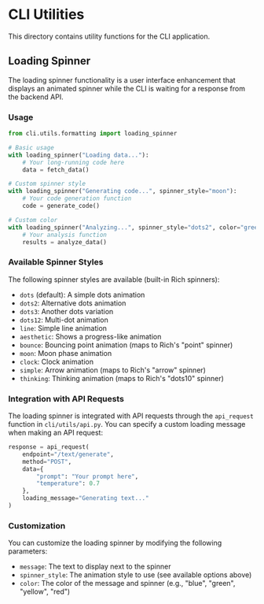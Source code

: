 # CLI Utilities

This directory contains utility functions for the CLI application.

## Loading Spinner

The loading spinner functionality is a user interface enhancement that displays an animated spinner while the CLI is waiting for a response from the backend API.

### Usage

```python
from cli.utils.formatting import loading_spinner

# Basic usage
with loading_spinner("Loading data..."):
    # Your long-running code here
    data = fetch_data()

# Custom spinner style
with loading_spinner("Generating code...", spinner_style="moon"):
    # Your code generation function
    code = generate_code()

# Custom color
with loading_spinner("Analyzing...", spinner_style="dots2", color="green"):
    # Your analysis function
    results = analyze_data()
```

### Available Spinner Styles

The following spinner styles are available (built-in Rich spinners):

- `dots` (default): A simple dots animation
- `dots2`: Alternative dots animation
- `dots3`: Another dots variation
- `dots12`: Multi-dot animation 
- `line`: Simple line animation
- `aesthetic`: Shows a progress-like animation
- `bounce`: Bouncing point animation (maps to Rich's "point" spinner)
- `moon`: Moon phase animation
- `clock`: Clock animation
- `simple`: Arrow animation (maps to Rich's "arrow" spinner)
- `thinking`: Thinking animation (maps to Rich's "dots10" spinner)

### Integration with API Requests

The loading spinner is integrated with API requests through the `api_request` function in `cli/utils/api.py`. You can specify a custom loading message when making an API request:

```python
response = api_request(
    endpoint="/text/generate",
    method="POST",
    data={
        "prompt": "Your prompt here",
        "temperature": 0.7
    },
    loading_message="Generating text..."
)
```

### Customization

You can customize the loading spinner by modifying the following parameters:

- `message`: The text to display next to the spinner
- `spinner_style`: The animation style to use (see available options above)
- `color`: The color of the message and spinner (e.g., "blue", "green", "yellow", "red") 